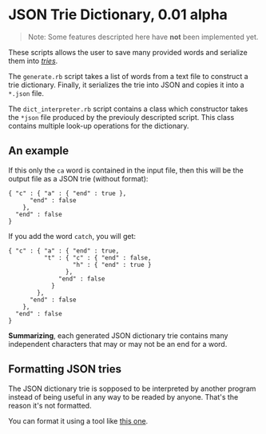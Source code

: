 JSON Trie Dictionary, 0.01 alpha
===============================
>Note: Some features descripted here
>have **not** been implemented yet.

These scripts allows the user to save many
provided words and serialize them into
[*tries*](http://en.wikipedia.org/wiki/Trie).

The `generate.rb` script takes a list of words 
from a text file to construct a trie dictionary.
Finally, it serializes the trie into JSON and
copies it into a `*.json` file.

The `dict_interpreter.rb` script contains a
class which constructor takes the `*json` file
produced by the previouly descripted script.
This class contains multiple look-up operations
for the dictionary.

An example
----------
If this only the `ca` word is contained
in the input file, then this will be
the output file as a JSON trie
(without format):

	{ "c" : { "a" : { "end" : true },
	      "end" : false
	    },
	  "end" : false
	}

If you add the word `catch`, you will get:

	{ "c" : { "a" : { "end" : true,
	          "t" : { "c" : { "end" : false,
	                  "h" : { "end" : true }
	                },
	              "end" : false
	            }
	        },
	      "end" : false
	    },
	  "end" : false
	}

**Summarizing**, each generated JSON dictionary
trie contains many independent characters that
may or may not be an end for a word.

Formatting JSON tries
---------------------
The JSON dictionary trie is sopposed to
be interpreted by another program instead
of being useful in any way to be readed by
anyone. That's the reason it's not formatted.

You can format it using a tool like
[this one](http://jsonformat.com/).